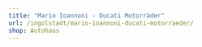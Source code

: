 ```yaml
---
title: "Mario Ioannoni - Ducati Motorräder"
url: /ingolstadt/mario-ioannoni-ducati-motorraeder/
shop: Autohaus
---
```

